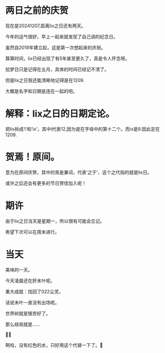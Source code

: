 # 两日之前的庆贺

现在是20241207,距离lix之日还有两天。

今年的运气很好，早上一起来就发现了自己调的纪念日。

虽然自2019年建立起，这是第一次想起来的庆祝。

算算时间，lix已经出现了有5年甚至更久了，真是令人怀念呀。

拾梦日只是记得在五月，具体的时间已经记不清了。

但是lix之日我还能清晰地记得是在1209.

大概是名字和日期是连在一起的吧。

# 解释：lix之日的日期定论。

把lix拆成‘l’和‘ix’，其中l代表12,因为是在字母中的第十二个。而ix是9.因此定在1209.

# 贺焉！原间。

意为在原间庆贺，其中的焉是兼词，代表‘之于’，这个之代指的就是lix日。

或许之后还会有更多的节日贺信加入呢！

# 期许

由于lix之日当天是星期一，所以很有可能会忘记。

希望下次可以在周末进行。

# 当天

美味的一天。

今天凌晨还在肝末叶呢。

重大成就：找回了022尘灵。

话说末叶一直没有出场呢。

世界树就是银杏好了。

那么结局就是……

🔪💧

啊哈，没有红色的水，只好用这个代替一下了。🤣